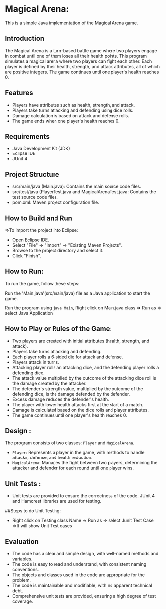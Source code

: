 # Magical Arena: 

This is a simple Java implementation of the Magical Arena game.

## Introduction

The Magical Arena is a turn-based battle game where two players engage in combat until one of them loses all their health points.
This program simulates a magical arena where two players can fight each other. Each player is defined by their health, strength, and attack attributes, all of which are positive integers. The game continues until one player's health reaches 0.

## Features

- Players have attributes such as health, strength, and attack.
- Players take turns attacking and defending using dice rolls.
- Damage calculation is based on attack and defense rolls.
- The game ends when one player's health reaches 0.

## Requirements
- Java Development Kit (JDK)
- Eclipse IDE
- JUnit 4

## Project Structure
- src/main/java (Main.java): Contains the main source code files.
- src/test/java (PlayerTest.java and MagicalArenaTest.java: Contains the test source code files.
- pom.xml: Maven project configuration file.

## How to Build and Run

=>To import the project into Eclipse:
 - Open Eclipse IDE.
 - Select "File" -> "Import" -> "Existing Maven Projects".
 - Browse to the project directory and select it.
 - Click "Finish".

## How to Run:


To run the game, follow these steps:

Run the 'Main.java'(src/main/java) file as a Java application to start the game.

Run the program using `java Main`, Right click on Main.java class => Run as => select Java Application


## How to Play or Rules of the Game:

- Two players are created with initial attributes (health, strength, and attack).
- Players take turns attacking and defending.
- Each player rolls a 6-sided die for attack and defense.
- Players attack in turns.
- Attacking player rolls an attacking dice, and the defending player rolls a defending dice.
- The attack value multiplied by the outcome of the attacking dice roll is the damage created by the attacker.
- The defender's strength value, multiplied by the outcome of the defending dice, is the damage defended by the defender.
- Excess damage reduces the defender's health.
- The player with lower health attacks first at the start of a match.
- Damage is calculated based on the dice rolls and player attributes.
- The game continues until one player's health reaches 0.

## Design :

The program consists of two classes: `Player` and `MagicalArena`.

- `Player`: Represents a player in the game, with methods to handle attacks, defense, and health reduction.
- `MagicalArena`: Manages the fight between two players, determining the attacker and defender for each round until one player wins.


## Unit Tests :
- Unit tests are provided to ensure the correctness of the code. JUnit 4 and Hamcrest libraries are used for testing.

##Steps to do Unit Testing:
- Right click on Testing class Name => Run as => select Junit Test Case =>It will show Unit Test cases

## Evaluation

- The code has a clear and simple design, with well-named methods and variables.
- The code is easy to read and understand, with consistent naming conventions.
- The objects and classes used in the code are appropriate for the problem.
- The code is maintainable and modifiable, with no apparent technical debt.
- Comprehensive unit tests are provided, ensuring a high degree of test coverage.
